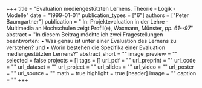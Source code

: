+++
title = "Evaluation mediengestützten Lernens. Theorie - Logik - Modelle"
date = "1999-01-01"
publication_types = ["6"]
authors = ["Peter Baumgartner"]
publication = " In: Projektevaluation in der Lehre - Multimedia an Hochschulen zeigt Profil(e), Waxmann, Münster, _pp. 61--97_"
abstract = "In diesem Beitrag möchte ich zwei Fragestellungen beantworten: • Was genau ist unter einer Evaluation des Lernens zu verstehen? und • Worin bestehen die Spezifika einer Evaluation mediengestützten Lernens?"
abstract_short = ""
image_preview = ""
selected = false
projects = []
tags = []
url_pdf = ""
url_preprint = ""
url_code = ""
url_dataset = ""
url_project = ""
url_slides = ""
url_video = ""
url_poster = ""
url_source = ""
math = true
highlight = true
[header]
image = ""
caption = ""
+++
